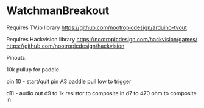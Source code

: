 # WatchmanBreakout

Requires TV.io library
https://github.com/nootropicdesign/arduino-tvout

Requires Hackvision library
https://nootropicdesign.com/hackvision/games/
https://github.com/nootropicdesign/hackvision

Pinouts:

10k pullup for paddle

pin 10 - start/quit
pin A3 paddle
pull low to trigger

d11 - audio out 
d9 to 1k resistor to composite in
d7 to 470 ohm to composite in
